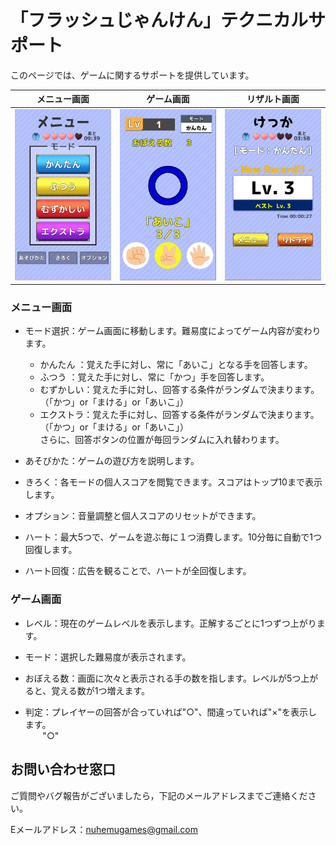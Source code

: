# 「フラッシュじゃんけん」テクニカルサポート

このページでは、ゲームに関するサポートを提供しています。

|メニュー画面|ゲーム画面|リザルト画面|
|:---:|:---:|:---:|
|<img src="https://github.com/NuhemuGames/TechnicalSupport/blob/main/docs/FlashRPC/imgs/MenuScene.png?raw=true" width="320px">|<img src="https://github.com/NuhemuGames/TechnicalSupport/blob/main/docs/FlashRPC/imgs/GameScene.png?raw=true" width="320px">|<img src="https://github.com/NuhemuGames/TechnicalSupport/blob/main/docs/FlashRPC/imgs/ResultScene.png?raw=true" width="320px">|


### メニュー画面

- モード選択：ゲーム画面に移動します。難易度によってゲーム内容が変わります。
    - かんたん  ：覚えた手に対し、常に「あいこ」となる手を回答します。
    - ふつう    ：覚えた手に対し、常に「かつ」手を回答します。
    - むずかしい：覚えた手に対し、回答する条件がランダムで決まります。（「かつ」or「まける」or「あいこ」）
    - エクストラ：覚えた手に対し、回答する条件がランダムで決まります。（「かつ」or「まける」or「あいこ」）<br>
                  さらに、回答ボタンの位置が毎回ランダムに入れ替わります。

- あそびかた：ゲームの遊び方を説明します。

- きろく：各モードの個人スコアを閲覧できます。スコアはトップ10まで表示します。

- オプション：音量調整と個人スコアのリセットができます。

- ハート：最大5つで、ゲームを遊ぶ毎に１つ消費します。10分毎に自動で1つ回復します。

- ハート回復：広告を観ることで、ハートが全回復します。

### ゲーム画面

- レベル：現在のゲームレベルを表示します。正解するごとに1つずつ上がります。

- モード：選択した難易度が表示されます。

- おぼえる数：画面に次々と表示される手の数を指します。レベルが5つ上がると、覚える数が1つ増えます。

- 判定：プレイヤーの回答が合っていれば"○"、間違っていれば"×"を表示します。<br>
&nbsp;&nbsp;&nbsp;&nbsp;&nbsp;&nbsp;&nbsp;"○"


## お問い合わせ窓口

ご質問やバグ報告がございましたら，下記のメールアドレスまでご連絡ください。

Eメールアドレス：nuhemugames@gmail.com